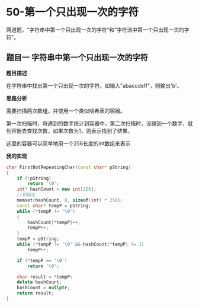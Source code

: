 # 50-第一个只出现一次的字符

两道题，“字符串中第一个只出现一次的字符”和“字符流中第一个只出现一次的字符”。

## 题目一 字符串中第一个只出现一次的字符

**题目描述**

在字符串中找出第一个只出现一次的字符。如输入"abaccdeff"，则输出'b'。

**思路分析**

需要扫描两次数组，并使用一个类似哈希表的容器。

第一次扫描时，将遇到的数字统计到容器中，第二次扫描时，没碰到一个数字，就到容器去查找次数，如果次数为1，则表示找到了结果。

这里的容器可以简单地用一个256长度的int数组来表示

**我的实现**

```c++
char FirstNotRepeatingChar(const char* pString)
{
	if (!pString)
		return '\0';
	int* hashCount = new int[256];
    //初始化
	memset(hashCount, 0, sizeof(int) * 256);
	const char* tempP = pString;
	while (*tempP != '\0')
	{
		hashCount[*tempP]++;
		tempP++;
	}
	tempP = pString;
	while (*tempP != '\0' && hashCount[*tempP] != 1)
		tempP++;

	if (*tempP == '\0')
		return '\0';

	char result = *tempP;
	delete hashCount;
	hashCount = nullptr;
	return result;
}
```

